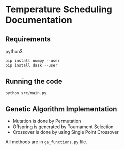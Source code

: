 # Temperature Scheduling Documentation

## Requirements
python3

```python
pip install numpy --user
pip install dask --user
```

## Running the code

```python
python src/main.py
```

## Genetic Algorithm Implementation

* Mutation is done by Permutation
* Offspring is generated by Tournament Selection
* Crossover is done by using Single Point Crossover

All methods are in `ga_functions.py` file.
